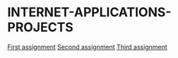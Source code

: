 # INTERNET-APPLICATIONS-PROJECTS

[First assignment](https://github.com/undefinedName/INTERNET-APPLICATIONS-PROJECTS/tree/master/A1)
[Second assignment](https://github.com/undefinedName/INTERNET-APPLICATIONS-PROJECTS/tree/master/A2)
[Third assignment](https://github.com/undefinedName/INTERNET-APPLICATIONS-PROJECTS/tree/master/A3)
